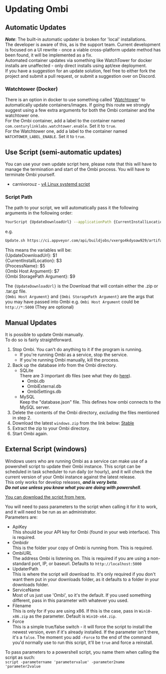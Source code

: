 # Updating Ombi

## Automatic Updates

__*Note*__: The built-in automatic updater is broken for 'local' installations.  
The developer is aware of this, as is the support team. Current development is focused on a UI rewrite - once a viable cross-platform update method has been found, it will be implemented as a fix.  
Automated container updates via something like WatchTower for docker installs are unaffected - only direct installs using apt/exe deployment.  
If you have a suggestion for an update solution, feel free to either fork the project and submit a pull request, or submit a suggestion over on Discord.

### Watchtower (Docker)

There is an option in docker to use something called '[Watchtower](https://hub.docker.com/r/containrrr/watchtower)' to automatically update containers/images. If going this route we strongly suggest using a few extra arguments for both the Ombi container and the watchtower one.  
For the Ombi container, add a label to the container named `com.centurylinklabs.watchtower.enable`. Set it to `true`.  
For the Watchtower one, add a label to the container named `WATCHTOWER_LABEL_ENABLE`. Set it to `true`.

## Use Script (semi-automatic updates)

You can use your own update script here, please note that this will have to manage the termination and start of the Ombi process. You will have to terminate Ombi yourself.  

* carnivorouz - [v4 Linux systemd script](https://github.com/carnivorouz/updateOmbi)

### Script Path

The path to your script, we will automatically pass it the following arguments in the following order:

```bash
YourScript {UpdateDownloadUrl} --applicationPath {CurrentInstallLocation} --processname {ProcessName} --host {Ombi Host Argument} --storage {Ombi StoragePath Argument}
```

e.g.

```bash
Update.sh https://ci.appveyor.com/api/buildjobs/vxergo4kdyoaw929/artifacts/linux.tar.gz --applicationPath /opt/ombi --processname ombi --host http://*:5000 
```

This means the variables will be:  
{UpdateDownloadUrl}: $1  
{CurrentInstallLocation}: $3  
{ProcessName}: $5  
{Ombi Host Argument}: $7  
{Ombi StoragePath Argument}: $9  

The `{UpdateDownloadUrl}` is the Download that will contain either the .zip or .tar.gz file.  
`{Ombi Host Argument}` and `{Ombi StoragePath Argument}` are the args that you may have passed into Ombi e.g. `Ombi Host Argument` could be `http://*:5000` (They are optional)

## Manual Updates

It is possible to update Ombi manually.  
To do so is fairly straightforward.  

1. Stop Ombi. You can't do anything to it if the program is running.
    * If you're running Ombi as a service, stop the service.
    * If you're running Ombi manually, kill the process.
2. Back up the database info from the Ombi directory.
    * SQLite  
      There are 3 important db files (see what they do [here](../../info/faq/#database-uses)).  
        * Ombi.db
        * OmbiExternal.db
        * OmbiSettings.db  
    * MySQL  
      Keep the "database.json" file. This defines how ombi connects to the MySQL server.
3. Delete the contents of the Ombi directory, _excluding_ the files mentioned in step 2.
4. Download the latest `windows.zip`  from the link below:
[Stable](https://github.com/Ombi-app/Ombi.Releases/releases)
5. Extract the zip to your Ombi directory.
6. Start Ombi again.

## External Script (windows)

Windows users who are running Ombi as a service can make use of a powershell script to update their Ombi instance. This script can be scheduled in task scheduler to run daily (or hourly), and it will check the current version of your Ombi instance against the latest release.  
This only works for develop releases, __*and is very beta*__.  
__*Do not use unless you know what you are doing with powershell*__.

[You can download the script from here.](../assets/scripts/Get-OmbiUpdate.ps1)

You will need to pass parameters to the script when calling it for it to work, and it will need to be run as an administrator.  
Parameters are:

* ApiKey  
This should be your API key for Ombi (found in your web interface). This is required.
* Ombidir  
This is the folder your copy of Ombi is running from. This is required.
* OmbiURL  
The address Ombi is listening on. This is required if you are using a non-standard port, IP, or baseurl. Defaults to `http://localhost:5000`
* UpdaterPath  
This is where the script will download to. It's only required if you don't want them put in your downloads folder, as it defaults to a folder in your downloads folder.
* ServiceName  
Most of us just use 'Ombi', so it's the default. If you used something different, pass in this parameter with whatever you used.
* Filename  
This is only for if you are using x86. If this is the case, pass in `Win10-x86.zip` as the parameter. Default is `Win10-x64.zip`.  
* Force  
This is a simple true/false switch - it will force the script to install the newest version, even if it's already installed. If the parameter isn't there, it's a `false`. The moment you add `-Force` to the end of the command you'd normally use to run this script, it'll be `true` and force a reinstall.

To pass parameters to a powershell script, you name them when calling the script as such:  
`script -parametername 'parametervalue' -parameter2name 'parameter2value`  
